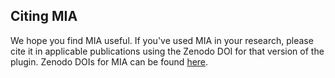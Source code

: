 Citing MIA
----------
We hope you find MIA useful.  If you've used MIA in your research, please cite it in applicable publications using the Zenodo DOI for that version of the plugin.  Zenodo DOIs for MIA can be found [here](https://doi.org/10.5281/zenodo.1201320).